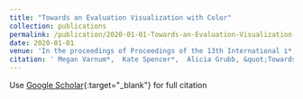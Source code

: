```yaml
---
title: "Towards an Evaluation Visualization with Color"
collection: publications
permalink: /publication/2020-01-01-Towards-an-Evaluation-Visualization-with-Color
date: 2020-01-01
venue: 'In the proceedings of Proceedings of the 13th International i* Workshop textbackslashnormalfont (textbackslashbf iStar)'
citation: ' Megan Varnum*,  Kate Spencer*,  Alicia Grubb, &quot;Towards an Evaluation Visualization with Color.&quot; In the proceedings of Proceedings of the 13th International i* Workshop textbackslashnormalfont (textbackslashbf iStar), 2020.'
---
```

Use [Google Scholar](https://scholar.google.com/scholar?q=Towards+an+Evaluation+Visualization+with+Color){:target="_blank"} for full citation